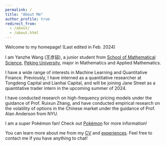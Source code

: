 ```yaml
---
permalink: /
title: "About Me"
author_profile: true
redirect_from: 
  - /about/
  - /about.html
---
```


Welcome to my homepage! (Last edited in Feb. 2024)

I am Yanzhe Wang (王彦喆), a junior student from [School of Mathematical Science](https://math.pku.edu.cn), [Peking University](https://pku.edu.cn), major in Mathematics and Applied Mathematics.

I have a wide range of interests in Machine Learning and Quantitative Finance. Previously, I have interned as a quantitative researcher at Tongdeng Capital and Lianhai Capital, and will be joining Jane Street as a quantitative trader intern in the upcoming summer of 2024. 

I have conducted research on high-frequency pricing models under the guidance of Prof. Ruixun Zhang, and have conducted empirical research on the volatility of options in the Chinese market under the guidance of Prof. Alan Anderson from NYU.

I am a super Pokémon fan! Check out [Pokémon](https://iceleafzzz.github.io/pokemon) for more information!

You can learn more about me from my [CV](https://iceleafzzz.github.io/cv) and [experiences](https://iceleafzzz.github.io/experiences). Feel free to contact me if you have anything to chat!
